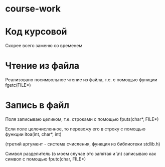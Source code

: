 # course-work
# Код курсовой
Скорее всего заменю со временем

# Чтение из файла
Реализовано посимвольное чтение из файла, т.е. с помощью функции fgetc(FILE*)

# Запись в файл
Поля записываю целиком, т.е. строками с помощью fputs(char*, FILE*)

Если поле целочисленное, то перевожу его в строку с помощью функции itoa(int, char*, int)

(третий аргумент - система счисления, функция из библиотеки stdlib.h)

Символ разделитель (в моем случае это запятая и \n) записываю как символ с помощью fputc(char, FILE*)
